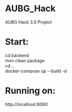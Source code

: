 # AUBG_Hack
AUBG Hack 3.0 Project

# Start:
cd backend \
mvn clean package \
cd .. \
docker-compose up --build -d

# Running on:
http://localhost:8080
 
